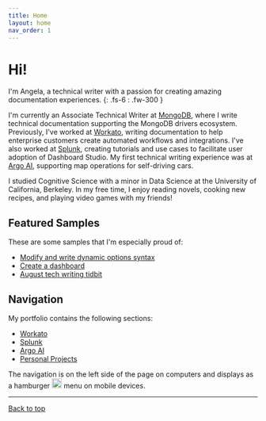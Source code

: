 ```yaml
---
title: Home
layout: home
nav_order: 1
---
```


# Hi!
I'm Angela, a technical writer with a passion for creating amazing documentation experiences. 
{: .fs-6 : .fw-300 }

I'm currently an Associate Technical Writer at [MongoDB], where I write technical documentation supporting the MongoDB drivers ecosystem. Previously, I've worked at [Workato], writing documentation to help enterprise customers create automated workflows and integrations. I've also worked at [Splunk], creating tutorials and use cases to facilitate user adoption of Dashboard Studio. My first technical writing experience was at [Argo AI], supporting map operations for self-driving cars. 

I studied Cognitive Science with a minor in Data Science at the University of California, Berkeley. In my free time, I enjoy reading novels, cooking new recipes, and playing video games with my friends! 

## Featured Samples
These are some samples that I'm especially proud of:
* [Modify and write dynamic options syntax]
* [Create a dashboard]
* [August tech writing tidbit](/portfolio/August-Tidbit)

## Navigation
My portfolio contains the following sections:

* [Workato](/portfolio/Workato)
* [Splunk](/portfolio/Splunk)
* [Argo AI](/portfolio/Argo)
* [Personal Projects](/portfolio/Personal-Projects)

The navigation is on the left side of the page on computers and displays as a hamburger <img src="https://github.com/shuangela/portfolio/assets/17172489/05673d94-0fc1-4e4a-b3f5-39834f2c248a" alt="hamburger menu" width="20"/> menu on mobile devices.

----
[Back to top](#top)

[MongoDB]: https://www.mongodb.com/
[Workato]: https://www.workato.com/
[Splunk]: https://www.splunk.com/
[Argo AI]: https://en.wikipedia.org/wiki/Argo_AI
[Create a dashboard]: https://shuangela.github.io/portfolio/SplunkCloud-9.0.2303-DashStudio-dashCanvas.pdf
[Modify and write dynamic options syntax]: https://shuangela.github.io/portfolio/Splunk-9.1.1-DashStudio-ModifyDOS.pdf


